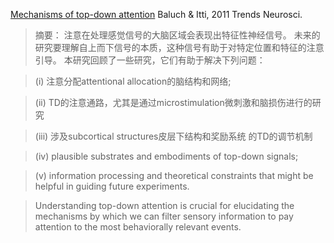 [Mechanisms of top-down attention](https://pubmed.ncbi.nlm.nih.gov/21439656/)
Baluch & Itti, 2011 Trends Neurosci.

>摘要：
>注意在处理感觉信号的大脑区域会表现出特征性神经信号。
>未来的研究要理解自上而下信号的本质，这种信号有助于对特定位置和特征的注意引导。
>本研究回顾了一些研究，它们有助于解决下列问题：

>(i)	注意分配attentional allocation的脑结构和网络; 

>(ii)  TD的注意通路，尤其是通过microstimulation微刺激和脑损伤进行的研究

>(iii) 涉及subcortical structures皮层下结构和奖励系统 的TD的调节机制  

>(iv)	plausible substrates and embodiments of top-down signals; 

>(v)	information processing and theoretical constraints that might be helpful in guiding future experiments. 

>Understanding top-down attention is crucial for elucidating the mechanisms by which we can filter sensory information to pay attention to the most behaviorally relevant events.
